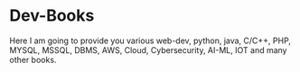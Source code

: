 # Dev-Books
Here I am going to provide you various web-dev, python, java, C/C++, PHP, MYSQL, MSSQL, DBMS, AWS, Cloud, Cybersecurity, AI-ML, IOT and many other books.
